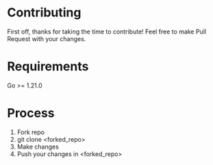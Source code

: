 # Contributing

First off, thanks for taking the time to contribute! Feel free to make Pull Request with your changes.

# Requirements

Go >= 1.21.0

# Process

1. Fork repo
2. git clone <forked_repo>
3. Make changes
4. Push your changes in <forked_repo>
